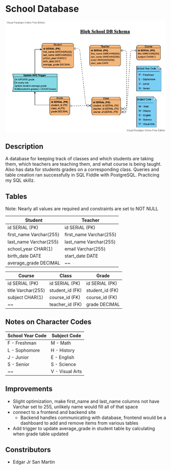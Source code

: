 # School Database


![High School DB Schema](high_school_db_schema.png)


## Description

A database for keeping track of classes and which students are taking them, which teachers are teaching them, and what course is being taught.
Also has data for students grades on a corresponding class. Queries and table creation ran successfully in SQL Fiddle with PostgreSQL.
Practicing my SQL skillz.


## Tables

Note: Nearly all values are required and constraints are set to NOT NULL

Student | Teacher
------- | --------
id SERIAL (PK) | id SERiAL (PK)
first_name Varchar(255) | first_name Varchar(255)
last_name Varchar(255) | last_name Varchar(255)
school_year CHAR(1) | email Varchar(255)
birth_date DATE | start_date DATE
average_grade DECIMAL | ~~

Course | Class | Grade
------ | ----- | ------
id SERIAL (PK) | id SERIAL (PK) | id SERIAL (PK)
title Varchar(255) | student_id (FK) | student_id (FK)
subject CHAR(1) | course_id (FK) | course_id (FK)
~~ | teacher_id (FK) | grade DECIMAL


## Notes on Character Codes

School Year Code | Subject Code
----------------- | ---------------
 F - Freshman | M - Math
 L - Sophomore | H - History
 J - Junior | E - English
 S - Senior | S - Science
 ~~ | V - Visual Arts 
  

## Improvements

* Slight optimization, make first_name and last_name columns not have Varchar set to 255, unlikely name would fill all of that space
* connect to a frontend and backend site
  * Backend handles communicating with database, frontend would be a dashboard to add and remove items from various tables
* Add trigger to update average_grade in student table by calculating when grade table updated

## Constributors

* Edgar Jr San Martin
